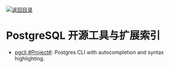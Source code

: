 [![返回目录](https://parg.co/UGo)](https://parg.co/b4z) 
# PostgreSQL 开源工具与扩展索引

- [pgcli #Project#](https://github.com/dbcli/pgcli): Postgres CLI with autocompletion and syntax highlighting.
